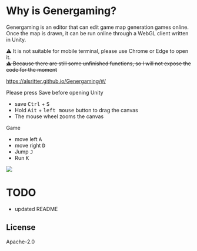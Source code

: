 # Why is Genergaming?


Genergaming is an editor that can edit game map generation games online. Once the map is drawn, it can be run online through a WebGL client written in Unity.

⚠ It is not suitable for mobile terminal, please use Chrome or Edge to open it.  
~~⚠ Because there are still some unfinished functions, so I will not expose the code for the moment~~

https://alsritter.github.io/Genergaming/#/

Please press Save before opening Unity

* save <kbd>Ctrl</kbd> + <kbd>S</kbd>
* Hold <kbd>Ait</kbd> + <kbd>left mouse</kbd> button to drag the canvas
* The mouse wheel zooms the canvas

Game

* move left <kbd>A</kbd>
* move right <kbd>D</kbd>
* Jump <kbd>J</kbd>
* Run <kbd>K</kbd>

[![](https://image.alsritter.icu/img20220815205126.png)](https://www.bilibili.com/video/BV1vf4y1u7CN)

# TODO

* updated README

## License

Apache-2.0
